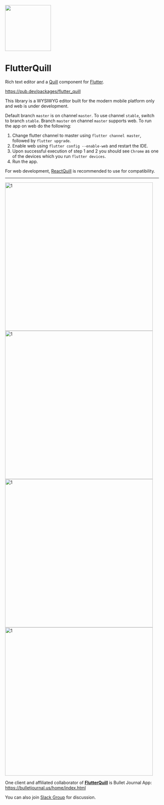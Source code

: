 
<a href="https://bulletjournal.us/home/index.html">
<img src=  
"https://user-images.githubusercontent.com/122956/72955931-ccc07900-3d52-11ea-89b1-d468a6e2aa2b.png"  
 width="150px" height="150px"></a>  
  
# FlutterQuill  
  
Rich text editor and a [Quill] component for [Flutter].  
  
https://pub.dev/packages/flutter_quill  
  
This library is a WYSIWYG editor built for the modern mobile platform only and web is under development.  
 
Default branch `master` is on channel `master`. To use channel `stable`, switch to branch `stable`.
Branch `master` on channel `master` supports web. To run the app on web do the following:
1) Change flutter channel to master using `flutter channel master`, followed by `flutter upgrade`.
2) Enable web using `flutter config --enable-web` and restart the IDE.
3) Upon successful execution of step 1 and 2 you should see `Chrome` as one of the devices which you run `flutter devices`.
4) Run the app.

For web development, [ReactQuill] is recommended to use for compatibility.  
  
---  
  
<img width="484" alt="1" src="https://user-images.githubusercontent.com/122956/103142422-9bb19c80-46b7-11eb-83e4-dd0538a9236e.png">  
<img width="484" alt="1" src="https://user-images.githubusercontent.com/122956/103142455-0531ab00-46b8-11eb-89f8-26a77de9227f.png">  
<img width="484" alt="1" src="https://user-images.githubusercontent.com/122956/102963021-f28f5a00-449c-11eb-8f5f-6e9dd60844c4.png">  
<img width="484" alt="1" src="https://user-images.githubusercontent.com/122956/102977404-c9c88e00-44b7-11eb-9423-b68f3b30b0e0.png">  
  
One client and affiliated collaborator of **[FlutterQuill]** is Bullet Journal App: https://bulletjournal.us/home/index.html  
  
You can also join [Slack Group] for discussion.  
  
[Quill]: https://quilljs.com  
[Flutter]: https://github.com/flutter/flutter  
[FlutterQuill]: https://pub.dev/packages/flutter_quill  
[ReactQuill]: https://github.com/zenoamaro/react-quill  
[Slack Group]: https://join.slack.com/t/bulletjournal1024/shared_invite/zt-fys7t9hi-ITVU5PGDen1rNRyCjdcQ2g